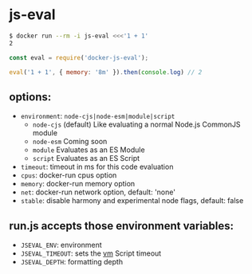 # js-eval
```sh
$ docker run --rm -i js-eval <<<'1 + 1'
2
```

```js
const eval = require('docker-js-eval');

eval('1 + 1', { memory: '8m' }).then(console.log) // 2
```

## options:

- `environment`: `node-cjs|node-esm|module|script`
  - `node-cjs` (default)
    Like evaluating a normal Node.js CommonJS module
  - `node-esm`
    Coming soon
  - `module`
    Evaluates as an ES Module
  - `script`
    Evaluates as an ES Script
- `timeout`: timeout in ms for this code evaluation
- `cpus`: docker-run cpus option
- `memory`: docker-run memory option
- `net`: docker-run network option, default: 'none'
- `stable`: disable harmony and experimental node flags, default: false

## run.js accepts those environment variables:

- `JSEVAL_ENV`: environment
- `JSEVAL_TIMEOUT`: sets the [vm](https://nodejs.org/api/vm.html) Script timeout
- `JSEVAL_DEPTH`: formatting depth
